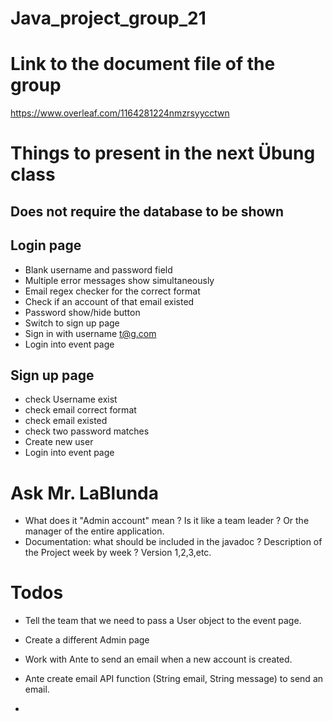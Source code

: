 # Java_project_group_21

# Link to the document file of the group
https://www.overleaf.com/1164281224nmzrsyycctwn

# Things to present in the next Übung class 

## Does not require the database to be shown 

## Login page
- Blank username and password field
- Multiple error messages show simultaneously
- Email regex checker for the correct format
- Check if an account of that email existed
- Password show/hide button
- Switch to sign up page
- Sign in with username t@g.com
- Login into event page

## Sign up page
- check Username exist
- check email correct format
- check email existed
- check two password matches 
- Create new user
- Login into event page

# Ask Mr. LaBlunda
- What does it "Admin account" mean ? Is it like a team leader ? Or the
  manager of the entire application.
- Documentation: what should be included in the javadoc ? Description of the 
  Project week by week ? Version 1,2,3,etc. 

# Todos
- Tell the team that we need to pass a User object to the event page.
- Create a different Admin page
- Work with Ante to send an email when a new account is created.

- Ante create email API function (String email, String message) to send an
  email.
- 

